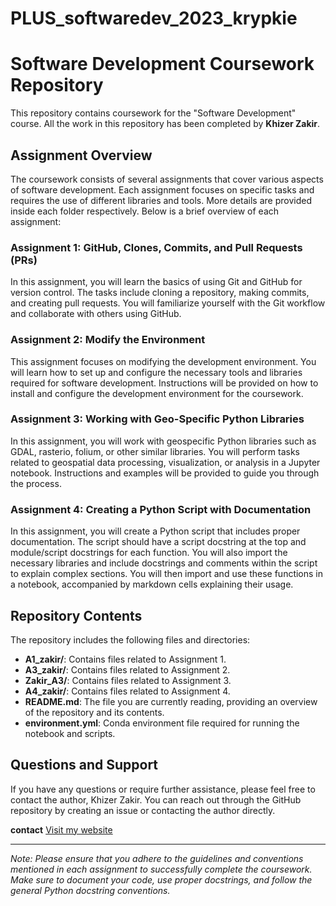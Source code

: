# PLUS_softwaredev_2023_krypkie 

# Software Development Coursework Repository

This repository contains coursework for the "Software Development" course. All the work in this repository has been completed by **Khizer Zakir**.

## Assignment Overview

The coursework consists of several assignments that cover various aspects of software development. Each assignment focuses on specific tasks and requires the use of different libraries and tools. More details are provided inside each folder respectively. Below is a brief overview of each assignment:

### Assignment 1: GitHub, Clones, Commits, and Pull Requests (PRs)

In this assignment, you will learn the basics of using Git and GitHub for version control. The tasks include cloning a repository, making commits, and creating pull requests. You will familiarize yourself with the Git workflow and collaborate with others using GitHub.

### Assignment 2: Modify the Environment

This assignment focuses on modifying the development environment. You will learn how to set up and configure the necessary tools and libraries required for software development. Instructions will be provided on how to install and configure the development environment for the coursework.

### Assignment 3: Working with Geo-Specific Python Libraries

In this assignment, you will work with geospecific Python libraries such as GDAL, rasterio, folium, or other similar libraries. You will perform tasks related to geospatial data processing, visualization, or analysis in a Jupyter notebook. Instructions and examples will be provided to guide you through the process.

### Assignment 4: Creating a Python Script with Documentation

In this assignment, you will create a Python script that includes proper documentation. The script should have a script docstring at the top and module/script docstrings for each function. You will also import the necessary libraries and include docstrings and comments within the script to explain complex sections. You will then import and use these functions in a notebook, accompanied by markdown cells explaining their usage.

## Repository Contents

The repository includes the following files and directories:

- **A1_zakir/**: Contains files related to Assignment 1.
- **A3_zakir/**: Contains files related to Assignment 2.
- **Zakir_A3/**: Contains files related to Assignment 3.
- **A4_zakir/**: Contains files related to Assignment 4.
- **README.md**: The file you are currently reading, providing an overview of the repository and its contents.
- **environment.yml**: Conda environment file required for running the notebook and scripts.

## Questions and Support
If you have any questions or require further assistance, please feel free to contact the author, Khizer Zakir. You can reach out through the GitHub repository by creating an issue or contacting the author directly.

**contact**
[Visit my website](https://khizerzakir.com)


---

*Note: Please ensure that you adhere to the guidelines and conventions mentioned in each assignment to successfully complete the coursework. Make sure to document your code, use proper docstrings, and follow the general Python docstring conventions.*
